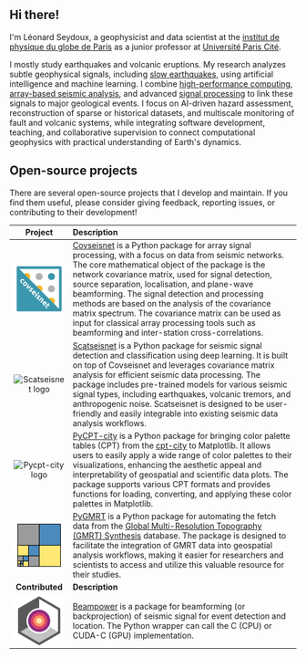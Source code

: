 ## Hi there!

I'm Léonard Seydoux, a geophysicist and data scientist at the [institut de physique du globe de Paris](https://www.ipgp.fr/en) as a junior professor at [Université Paris Cité](https://u-paris.fr/en/).

I mostly study earthquakes and volcanic eruptions. My research analyzes subtle geophysical signals, including [slow earthquakes](https://en.wikipedia.org/wiki/Slow_earthquake), using artificial intelligence and machine learning. I combine [high-performance computing](https://en.wikipedia.org/wiki/High-performance_computing), [array-based seismic analysis](https://en.wikipedia.org/wiki/Seismic_array), and advanced [signal processing](https://en.wikipedia.org/wiki/Signal_processing) to link these signals to major geological events. I focus on AI-driven hazard assessment, reconstruction of sparse or historical datasets, and multiscale monitoring of fault and volcanic systems, while integrating software development, teaching, and collaborative supervision to connect computational geophysics with practical understanding of Earth's dynamics.

## Open-source projects

There are several open-source projects that I develop and maintain. If you find them useful, please consider giving feedback, reporting issues, or contributing to their development!


|Project|Description|
|:-:|:-|
|<img src="https://github.com/leonard-seydoux/covseisnet/raw/main/docs/source/_static/logo_covseisnet_normal.svg" width="90" style="float: left;"/>|[Covseisnet](https://github.com/leonard-seydoux/covseisnet) is a Python package for array signal processing, with a focus on data from seismic networks. The core mathematical object of the package is the network covariance matrix, used for signal detection, source separation, localisation, and plane-wave beamforming. The signal detection and processing methods are based on the analysis of the covariance matrix spectrum. The covariance matrix can be used as input for classical array processing tools such as beamforming and inter-station cross-correlations. |
|<img src="https://github.com/scatseisnet/scatseisnet/blob/main/docs/source/logo/logo_scatseisnet_notext.png?raw=true" alt="Scatseisnet logo" width="90" style="float: left;"/> | [Scatseisnet](https://github.com/scatseisnet/scatseisnet) is a Python package for seismic signal detection and classification using deep learning. It is built on top of Covseisnet and leverages covariance matrix analysis for efficient seismic data processing. The package includes pre-trained models for various seismic signal types, including earthquakes, volcanic tremors, and anthropogenic noise. Scatseisnet is designed to be user-friendly and easily integrable into existing seismic data analysis workflows.|
|<img src="https://raw.githubusercontent.com/leonard-seydoux/pycpt-city/main/logo/logo.gif" alt="Pycpt-city logo" width="90" style="float: left;"/>|[PyCPT-city](https://github.com/leonard-seydoux/pycpt-city) is a Python package for bringing color palette tables (CPT) from the [cpt-city](http://seaviewsensing.com/pub/cpt-city/) to Matplotlib. It allows users to easily apply a wide range of color palettes to their visualizations, enhancing the aesthetic appeal and interpretability of geospatial and scientific data plots. The package supports various CPT formats and provides functions for loading, converting, and applying these color palettes in Matplotlib.|
|<img src="https://raw.githubusercontent.com/leonard-seydoux/pygmrt/main/docs/images/logo.png" alt="Pygmrt logo" width="90" style="float: left;"/>| [PyGMRT](https://github.com/leonard-seydoux/pygmrt) is a Python package for automating the fetch data from the [Global Multi-Resolution Topography (GMRT) Synthesis](https://www.gmrt.org/) database. The package is designed to facilitate the integration of GMRT data into geospatial analysis workflows, making it easier for researchers and scientists to access and utilize this valuable resource for their studies.|
|**Contributed**|**Description**|
|<img src="https://github.com/ebeauce/beampower/raw/main/data/beampower_logo.png" width="90" style="float: left;"/>|[Beampower](https://github.com/ebeauce/beampower) is a package for beamforming (or backprojection) of seismic signal for event detection and location. The Python wrapper can call the C (CPU) or CUDA-C (GPU) implementation.|
